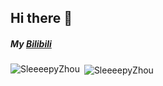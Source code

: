 ## Hi there 👋

##### My [Bilibili](https://space.bilibili.com/360375877)  

<p><img align="left" src="https://github-readme-stats.vercel.app/api/top-langs?username=SleeeepyZhou&show_icons=true&locale=en&layout=compact" alt="SleeeepyZhou" /></a></p>
<p>&nbsp;<img align="center" src="https://github-readme-stats.vercel.app/api?username=SleeeepyZhou&show_icons=true&locale=en" alt="SleeeepyZhou" /></p>

<!--
**SleeeepyZhou/SleeeepyZhou** is a ✨ _special_ ✨ repository because its `README.md` (this file) appears on your GitHub profile.

Here are some ideas to get you started:

- 🔭 I’m currently working on ...
- 🌱 I’m currently learning ...
- 👯 I’m looking to collaborate on ...
- 🤔 I’m looking for help with ...
- 💬 Ask me about B...
- 📫 How to reach me: ...
- 😄 Pronouns: ...
- ⚡ Fun fact: ...
-->
